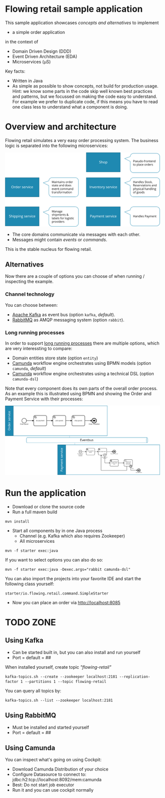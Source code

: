 # Flowing retail sample application

This sample application showcases *concepts and alternatives* to implement

* a simple order application

in the context of

* Domain Driven Design (DDD)
* Event Driven Architecture (EDA)
* Microservices (µS)

Key facts:

* Written in Java
* As simple as possible to show concepts, not build for production usage. Hint: we know some parts in the code skip well known best practices and patterns, but we focussed on making the code easy to understand. For example we prefer to duplicate code, if this means you have to read one class less to understand what a component is doing.

# Overview and architecture

Flowing retail simulates a very easy order processing system. The business logic is separated into the following microservices:

![Microservices](docs/services.png)

* The core domains communicate via messages with each other.
* Messages might contain *events* or *commands*.

This is the stable nucleus for flowing retail.

## Alternatives

Now there are a couple of options you can choose of when running / inspecting the example. 

### Channel technology

You can choose between:

* [Apache Kafka](http://kafka.apache.org/) as event bus (option ```kafka```, *default*).
* [RabbitMQ](https://www.rabbitmq.com/) as AMQP messaging system (option ```rabbit```).

### Long running processes

In order to support [long running processes](xxx) there are multiple options, which are very interessting to compare:

* Domain entities store state (option ```entity```)
* [Camunda](http://camunda.org/) workflow engine orchestrates using BPMN models (option ```camunda```, *default*)
* [Camunda](http://camunda.org/) workflow engine orchestrates using a technical DSL (option ```camunda-dsl```)

Note that every component does its own parts of the overall order process. As an example this is illustrated using BPMN and showing the Order and Payment Service with their processes:

![Events and Commands](docs/bpmn.png)


# Run the application

* Download or clone the source code
* Run a full maven build

```
mvn install
```

* Start all components by in one Java process
    * Channel (e.g. Kafka which also requires Zookeeper)
    * All microservices

```
mvn -f starter exec:java
```

If you want to select options you can also do so:

```
mvn -f starter exec:java -Dexec.args="rabbit camunda-dsl"
```

You can also import the projects into your favorite IDE and start the following class yourself:

```
starter/io.flowing.retail.command.SimpleStarter
```

* Now you can place an order via [http://localhost:8085](http://localhost:8085)

# TODO ZONE

## Using Kafka

* Can be started built in, but you can also install and run yourself
* Port = default = ## 

When installed yourself, create topic *"flowing-retail"*

```
kafka-topics.sh --create --zookeeper localhost:2181 --replication-factor 1 --partitions 1 --topic flowing-retail
```

You can query all topics by: 

```
kafka-topics.sh --list --zookeeper localhost:2181
```

## Using RabbitMQ

* Must be installed and started yourself
* Port = default = ##

## Using Camunda

You can inspect what's going on using Cockpit:

* Download Camunda Distribution of your choice
* Configure Datasource to connect to: jdbc:h2:tcp://localhost:8092/mem:camunda
* Best: Do not start job executor
* Run it and you can use cockpit normally

